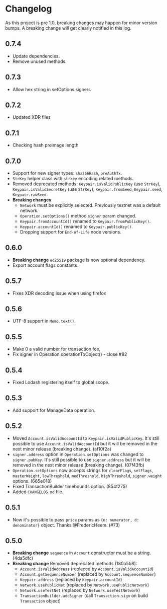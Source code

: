 # Changelog

As this project is pre 1.0, breaking changes may happen for minor version bumps. A breaking change will get clearly notified in this log.

## 0.7.4

* Update dependencies.
* Remove unused methods.

## 0.7.3

* Allow hex string in setOptions signers

## 0.7.2

* Updated XDR files

## 0.7.1

* Checking hash preimage length

## 0.7.0

* Support for new signer types: `sha256Hash`, `preAuthTx`.
* `StrKey` helper class with `strkey` encoding related methods.
* Removed deprecated methods: `Keypair.isValidPublicKey` (use `StrKey`), `Keypair.isValidSecretKey` (use `StrKey`), `Keypair.fromSeed`, `Keypair.seed`, `Keypair.rawSeed`.
* **Breaking changes**:
  * `Network` must be explicitly selected. Previously testnet was a default network.
  * `Operation.setOptions()` method `signer` param changed.
  * `Keypair.fromAccountId()` renamed to `Keypair.fromPublicKey()`.
  * `Keypair.accountId()` renamed to `Keypair.publicKey()`.
  * Dropping support for `End-of-Life` node versions.

## 0.6.0

* **Breaking change** `ed25519` package is now optional dependency.
* Export account flags constants.

## 0.5.7

* Fixes XDR decoding issue when using firefox

## 0.5.6

* UTF-8 support in `Memo.text()`.

## 0.5.5

* Make 0 a valid number for transaction fee,
* Fix signer in Operation.operationToObject() - close #82

## 0.5.4

* Fixed Lodash registering itself to global scope. 

## 0.5.3

* Add support for ManageData operation.

## 0.5.2

* Moved `Account.isValidAccountId` to `Keypair.isValidPublicKey`. It's still possible to use `Account.isValidAccountId` but it will be removed in the next minor release (breaking change). (af10f2a)
* `signer.address` option in `Operation.setOptions` was changed to `signer.pubKey`. It's still possible to use `signer.address` but it will be removed in the next minor release (breaking change). (07f43fb)
* `Operation.setOptions` now accepts strings for `clearFlags`, `setFlags`, `masterWeight`, `lowThreshold`, `medThreshold`, `highThreshold`, `signer.weight` options. (665e018)
* Fixed TransactionBuilder timebounds option. (854f275)
* Added `CHANGELOG.md` file.

## 0.5.1

* Now it's possible to pass `price` params as `{n: numerator, d: denominator}` object. Thanks @FredericHeem. (#73)

## 0.5.0

* **Breaking change** `sequence` in `Account` constructor must be a string. (4da5dfc)
* **Breaking change** Removed deprecated methods (180a5b8):
  * `Account.isValidAddress` (replaced by `Account.isValidAccountId`)
  * `Account.getSequenceNumber` (replaced by `Account.sequenceNumber`)
  * `Keypair.address` (replaced by `Keypair.accountId`)
  * `Network.usePublicNet` (replaced by `Network.usePublicNetwork`)
  * `Network.useTestNet` (replaced by `Network.useTestNetwork`)
  * `TransactionBuilder.addSigner` (call `Transaction.sign` on build `Transaction` object)
